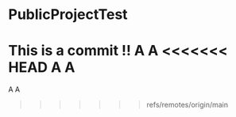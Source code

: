 # PublicProjectTest

This is a commit !!
A
A
<<<<<<< HEAD
A
A
=======
A A
>>>>>>> refs/remotes/origin/main

